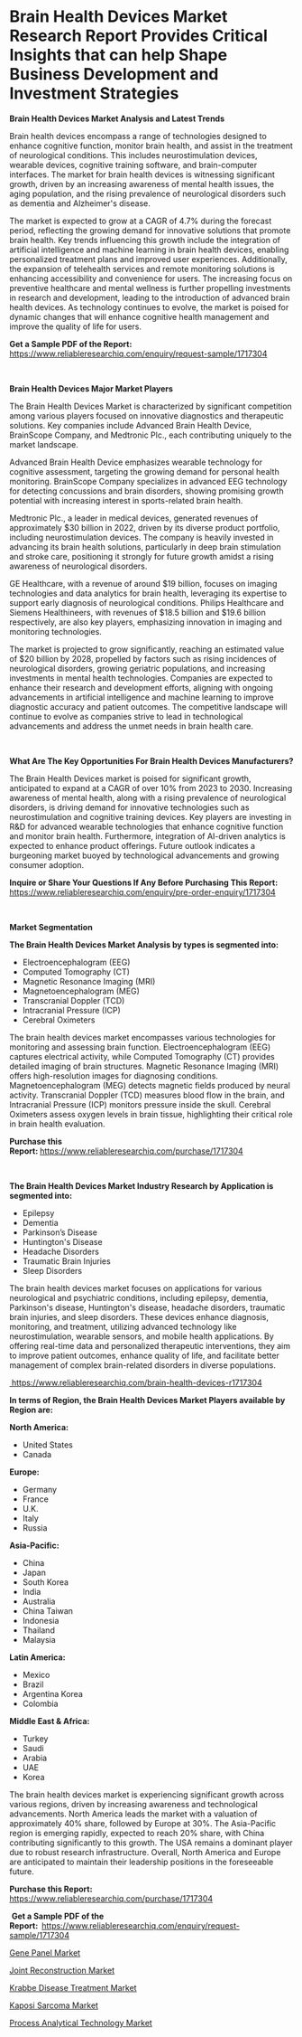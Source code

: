 <p><h1>Brain Health Devices Market Research Report Provides Critical Insights that can help Shape Business Development and Investment Strategies</h1></p><p><strong>Brain Health Devices Market Analysis and Latest Trends</strong></p>
<p><p>Brain health devices encompass a range of technologies designed to enhance cognitive function, monitor brain health, and assist in the treatment of neurological conditions. This includes neurostimulation devices, wearable devices, cognitive training software, and brain-computer interfaces. The market for brain health devices is witnessing significant growth, driven by an increasing awareness of mental health issues, the aging population, and the rising prevalence of neurological disorders such as dementia and Alzheimer's disease.</p><p>The market is expected to grow at a CAGR of 4.7% during the forecast period, reflecting the growing demand for innovative solutions that promote brain health. Key trends influencing this growth include the integration of artificial intelligence and machine learning in brain health devices, enabling personalized treatment plans and improved user experiences. Additionally, the expansion of telehealth services and remote monitoring solutions is enhancing accessibility and convenience for users. The increasing focus on preventive healthcare and mental wellness is further propelling investments in research and development, leading to the introduction of advanced brain health devices. As technology continues to evolve, the market is poised for dynamic changes that will enhance cognitive health management and improve the quality of life for users.</p></p>
<p><strong>Get a Sample PDF of the Report:&nbsp;</strong> <a href="https://www.reliableresearchiq.com/enquiry/request-sample/1717304?utm_campaign=1896&utm_medium=2&utm_source=Github&utm_content=ia&utm_term=03032025&utm_id=brain-health-devices">https://www.reliableresearchiq.com/enquiry/request-sample/1717304</a></p>
<p>&nbsp;</p>
<p><strong>Brain Health Devices Major Market Players</strong></p>
<p><p>The Brain Health Devices Market is characterized by significant competition among various players focused on innovative diagnostics and therapeutic solutions. Key companies include Advanced Brain Health Device, BrainScope Company, and Medtronic Plc., each contributing uniquely to the market landscape.</p><p>Advanced Brain Health Device emphasizes wearable technology for cognitive assessment, targeting the growing demand for personal health monitoring. BrainScope Company specializes in advanced EEG technology for detecting concussions and brain disorders, showing promising growth potential with increasing interest in sports-related brain health.</p><p>Medtronic Plc., a leader in medical devices, generated revenues of approximately $30 billion in 2022, driven by its diverse product portfolio, including neurostimulation devices. The company is heavily invested in advancing its brain health solutions, particularly in deep brain stimulation and stroke care, positioning it strongly for future growth amidst a rising awareness of neurological disorders.</p><p>GE Healthcare, with a revenue of around $19 billion, focuses on imaging technologies and data analytics for brain health, leveraging its expertise to support early diagnosis of neurological conditions. Philips Healthcare and Siemens Healthineers, with revenues of $18.5 billion and $19.6 billion respectively, are also key players, emphasizing innovation in imaging and monitoring technologies.</p><p>The market is projected to grow significantly, reaching an estimated value of $20 billion by 2028, propelled by factors such as rising incidences of neurological disorders, growing geriatric populations, and increasing investments in mental health technologies. Companies are expected to enhance their research and development efforts, aligning with ongoing advancements in artificial intelligence and machine learning to improve diagnostic accuracy and patient outcomes. The competitive landscape will continue to evolve as companies strive to lead in technological advancements and address the unmet needs in brain health care.</p></p>
<p>&nbsp;</p>
<p><strong>What Are The Key Opportunities For Brain Health Devices Manufacturers?</strong></p>
<p><p>The Brain Health Devices market is poised for significant growth, anticipated to expand at a CAGR of over 10% from 2023 to 2030. Increasing awareness of mental health, along with a rising prevalence of neurological disorders, is driving demand for innovative technologies such as neurostimulation and cognitive training devices. Key players are investing in R&D for advanced wearable technologies that enhance cognitive function and monitor brain health. Furthermore, integration of AI-driven analytics is expected to enhance product offerings. Future outlook indicates a burgeoning market buoyed by technological advancements and growing consumer adoption.</p></p>
<p><strong>Inquire or Share Your Questions If Any Before Purchasing This Report:</strong> <a href="https://www.reliableresearchiq.com/enquiry/pre-order-enquiry/1717304?utm_campaign=1896&utm_medium=2&utm_source=Github&utm_content=ia&utm_term=03032025&utm_id=brain-health-devices">https://www.reliableresearchiq.com/enquiry/pre-order-enquiry/1717304</a></p>
<p>&nbsp;</p>
<p><strong>Market Segmentation</strong></p>
<p><strong>The Brain Health Devices Market Analysis by types is segmented into:</strong></p>
<p><ul><li>Electroencephalogram (EEG)</li><li>Computed Tomography (CT)</li><li>Magnetic Resonance Imaging (MRI)</li><li>Magnetoencephalogram (MEG)</li><li>Transcranial Doppler (TCD)</li><li>Intracranial Pressure (ICP)</li><li>Cerebral Oximeters</li></ul></p>
<p><p>The brain health devices market encompasses various technologies for monitoring and assessing brain function. Electroencephalogram (EEG) captures electrical activity, while Computed Tomography (CT) provides detailed imaging of brain structures. Magnetic Resonance Imaging (MRI) offers high-resolution images for diagnosing conditions. Magnetoencephalogram (MEG) detects magnetic fields produced by neural activity. Transcranial Doppler (TCD) measures blood flow in the brain, and Intracranial Pressure (ICP) monitors pressure inside the skull. Cerebral Oximeters assess oxygen levels in brain tissue, highlighting their critical role in brain health evaluation.</p></p>
<p><strong>Purchase this Report:&nbsp;</strong><a href="https://www.reliableresearchiq.com/purchase/1717304?utm_campaign=1896&utm_medium=2&utm_source=Github&utm_content=ia&utm_term=03032025&utm_id=brain-health-devices">https://www.reliableresearchiq.com/purchase/1717304</a></p>
<p>&nbsp;</p>
<p><strong>The Brain Health Devices Market Industry Research by Application is segmented into:</strong></p>
<p><ul><li>Epilepsy</li><li>Dementia</li><li>Parkinson’s Disease</li><li>Huntington's Disease</li><li>Headache Disorders</li><li>Traumatic Brain Injuries</li><li>Sleep Disorders</li></ul></p>
<p><p>The brain health devices market focuses on applications for various neurological and psychiatric conditions, including epilepsy, dementia, Parkinson's disease, Huntington's disease, headache disorders, traumatic brain injuries, and sleep disorders. These devices enhance diagnosis, monitoring, and treatment, utilizing advanced technology like neurostimulation, wearable sensors, and mobile health applications. By offering real-time data and personalized therapeutic interventions, they aim to improve patient outcomes, enhance quality of life, and facilitate better management of complex brain-related disorders in diverse populations.</p></p>
<p><a href="https://www.reliableresearchiq.com/brain-health-devices-r1717304?utm_campaign=1896&utm_medium=2&utm_source=Github&utm_content=ia&utm_term=03032025&utm_id=brain-health-devices">&nbsp;https://www.reliableresearchiq.com/brain-health-devices-r1717304</a></p>
<p><strong>In terms of Region, the Brain Health Devices Market Players available by Region are:</strong></p>
<p>
    <p> <strong> North America: </strong>
        <ul>
            <li>United States</li>
            <li>Canada</li>
        </ul>
        </p> 
    <p> <strong> Europe: </strong>
        <ul>
            <li>Germany</li>
            <li>France</li>
            <li>U.K.</li>
            <li>Italy</li>
            <li>Russia</li>
        </ul>
        </p> 
    <p> <strong> Asia-Pacific: </strong>
        <ul>
            <li>China</li>
            <li>Japan</li>
            <li>South Korea</li>
            <li>India</li>
            <li>Australia</li>
            <li>China Taiwan</li>
            <li>Indonesia</li>
            <li>Thailand</li>
            <li>Malaysia</li>
        </ul>
        </p> 
    <p> <strong> Latin America: </strong>
        <ul>
            <li>Mexico</li>
            <li>Brazil</li>
            <li>Argentina Korea</li>
            <li>Colombia</li>
        </ul>
        </p> 
    <p> <strong> Middle East & Africa: </strong>
        <ul>
            <li>Turkey</li>
            <li>Saudi</li>
            <li>Arabia</li>
            <li>UAE</li>
            <li>Korea</li>
        </ul>
    </p>
    </p>
<p><p>The brain health devices market is experiencing significant growth across various regions, driven by increasing awareness and technological advancements. North America leads the market with a valuation of approximately 40% share, followed by Europe at 30%. The Asia-Pacific region is emerging rapidly, expected to reach 20% share, with China contributing significantly to this growth. The USA remains a dominant player due to robust research infrastructure. Overall, North America and Europe are anticipated to maintain their leadership positions in the foreseeable future.</p></p>
<p><strong>Purchase this Report: </strong><a href="https://www.reliableresearchiq.com/purchase/1717304?utm_campaign=1896&utm_medium=2&utm_source=Github&utm_content=ia&utm_term=03032025&utm_id=brain-health-devices">https://www.reliableresearchiq.com/purchase/1717304</a></p>
<p>&nbsp;<strong>Get a Sample PDF of the Report:&nbsp;&nbsp;</strong><a href="https://www.reliableresearchiq.com/enquiry/request-sample/1717304?utm_campaign=1896&utm_medium=2&utm_source=Github&utm_content=ia&utm_term=03032025&utm_id=brain-health-devices">https://www.reliableresearchiq.com/enquiry/request-sample/1717304</a></p>
<p><strong></strong></p>
<p><p><a href="https://github.com/gdfhhhj/Market-Research-Report-List-7/blob/main/gene-panel-market.md?utm_campaign=1896&utm_medium=2&utm_source=Github&utm_content=ia&utm_term=03032025&utm_id=brain-health-devices">Gene Panel Market</a></p><p><a href="https://github.com/warshatulang0/Market-Research-Report-List-1/blob/main/joint-reconstruction-market.md?utm_campaign=1896&utm_medium=2&utm_source=Github&utm_content=ia&utm_term=03032025&utm_id=brain-health-devices">Joint Reconstruction Market</a></p><p><a href="https://github.com/gripeluigstt/Market-Research-Report-List-1/blob/main/krabbe-disease-treatment-market.md?utm_campaign=1896&utm_medium=2&utm_source=Github&utm_content=ia&utm_term=03032025&utm_id=brain-health-devices">Krabbe Disease Treatment Market</a></p><p><a href="https://github.com/minakibanov/Market-Research-Report-List-1/blob/main/kaposi-sarcoma-market.md?utm_campaign=1896&utm_medium=2&utm_source=Github&utm_content=ia&utm_term=03032025&utm_id=brain-health-devices">Kaposi Sarcoma Market</a></p><p><a href="https://github.com/syiqvanyo/Market-Research-Report-List-1/blob/main/process-analytical-technology-market.md?utm_campaign=1896&utm_medium=2&utm_source=Github&utm_content=ia&utm_term=03032025&utm_id=brain-health-devices">Process Analytical Technology Market</a></p></p>